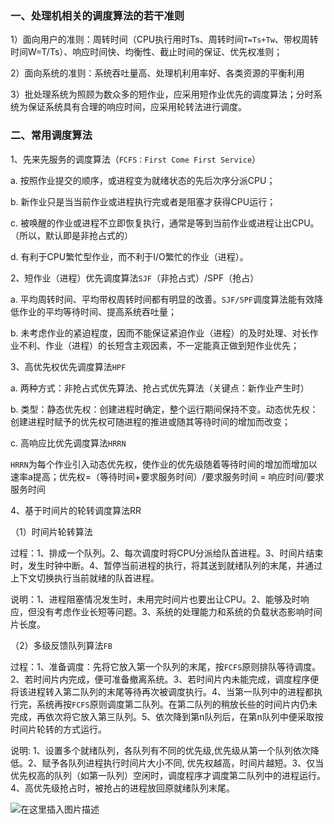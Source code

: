 ### 一、处理机相关的调度算法的若干准则

1）面向用户的准则：周转时间（CPU执行用时Ts、周转时间`T=Ts+Tw`、带权周转时间W=T/Ts）、响应时间快、均衡性、截止时间的保证、优先权准则；

2）面向系统的准则：系统吞吐量高、处理机利用率好、各类资源的平衡利用

3）批处理系统为照顾为数众多的短作业，应采用短作业优先的调度算法；分时系统为保证系统具有合理的响应时间，应采用轮转法进行调度。

### 二、常用调度算法

1、先来先服务的调度算法（`FCFS：First Come First Service`）

a. 按照作业提交的顺序，或进程变为就绪状态的先后次序分派CPU；

b. 新作业只是当当前作业或进程执行完或者是阻塞才获得CPU运行；

c. 被唤醒的作业或进程不立即恢复执行，通常是等到当前作业或进程让出CPU。（所以，默认即是非抢占式的）

d. 有利于CPU繁忙型作业，而不利于I/O繁忙的作业（进程）。

2、短作业（进程）优先调度算法`SJF`（非抢占式）/SPF（抢占）

a. 平均周转时间、平均带权周转时间都有明显的改善。`SJF/SPF`调度算法能有效降低作业的平均等待时间、提高系统吞吐量；

b. 未考虑作业的紧迫程度，因而不能保证紧迫作业（进程）的及时处理、对长作业不利、作业（进程）的长短含主观因素，不一定能真正做到短作业优先；

3、高优先权优先调度算法`HPF`

a. 两种方式：非抢占式优先算法、抢占式优先算法（关键点：新作业产生时）

b. 类型：静态优先权：创建进程时确定，整个运行期间保持不变。动态优先权：创建进程时赋予的优先权可随进程的推进或随其等待时间的增加而改变；

c. 高响应比优先调度算法`HRRN`

`HRRN`为每个作业引入动态优先权，使作业的优先级随着等待时间的增加而增加以速率a提高；优先权=（等待时间+要求服务时间）/要求服务时间 = 响应时间/要求服务时间

4、基于时间片的轮转调度算法RR

（1）时间片轮转算法

过程：1、排成一个队列。2、每次调度时将CPU分派给队首进程。3、时间片结束时，发生时钟中断。4、暂停当前进程的执行，将其送到就绪队列的末尾，并通过上下文切换执行当前就绪的队首进程。

说明：1、进程阻塞情况发生时，未用完时间片也要出让CPU。2、能够及时响应，但没有考虑作业长短等问题。3、系统的处理能力和系统的负载状态影响时间片长度。

（2）多级反馈队列算法`FB`

过程：1、准备调度：先将它放入第一个队列的末尾，按`FCFS`原则排队等待调度。2、若时间片内完成，便可准备撤离系统。3、若时间片内未能完成，调度程序便将该进程转入第二队列的末尾等待再次被调度执行。4、当第一队列中的进程都执行完，系统再按`FCFS`原则调度第二队列。在第二队列的稍放长些的时间片内仍未完成，再依次将它放入第三队列。5、依次降到第n队列后，在第n队列中便采取按时间片轮转的方式运行。

说明: 1、设置多个就绪队列，各队列有不同的优先级,优先级从第一个队列依次降低。2、赋予各队列进程执行时间片大小不同, 优先权越高，时间片越短。3、仅当优先权高的队列（如第一队列）空闲时，调度程序才调度第二队列中的进程运行。4、高优先级抢占时，被抢占的进程放回原就绪队列末尾。

![在这里插入图片描述](https://img-blog.csdnimg.cn/bef708b0f5f04d8fb4840e2fe7395088.png?x-oss-process=image/watermark,type_d3F5LXplbmhlaQ,shadow_50,text_Q1NETiBAbGVlZGNvZGVKb2huMDE=,size_20,color_FFFFFF,t_70,g_se,x_16)

